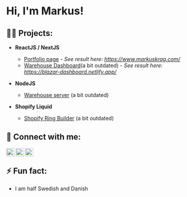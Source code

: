 <h1>Hi, I'm Markus!</a></h1>

<h2>👨‍💻 Projects:</h2>

- <b>ReactJS / NextJS</b>
  - [Portfolio page](https://github.com/Mackan1/portfolio-page) - <i>See result here: https://www.markuskrag.com/</i>
  - [Warehouse Dashboard](https://github.com/Mackan1/react-dashboard)(a bit outdated) - <i>See result here: https://blazar-dashboard.netlify.app/</i>
- <b>NodeJS</b>
  - [Warehouse server](https://github.com/Mackan1/dashboard-server) (a bit outdated)
  
- <b>Shopify Liquid</b>
  - [Shopify Ring Builder](https://github.com/Mackan1/ring-builder) (a bit outdated)

<h2>🤳 Connect with me:</h2>

[<img align="left" alt="MarkusKrag | FaceBook" width="22px" src="https://cdn.cdnlogo.com/logos/t/96/twitter-icon.svg" />][facebook]
[<img align="left" alt="MarkusKrag| LinkedIn" width="22px" src="https://cdn.cdnlogo.com/logos/l/66/linkedin-icon.svg" />][linkedin]
[<img align="left" alt="MarkusKrag | Instagram" width="22px" src="https://cdn.cdnlogo.com/logos/i/92/instagram.svg" />][instagram]

[facebook]: https://www.facebook.com/markus.krag/
[instagram]: https://www.instagram.com/markuskrag/
[linkedin]: https://www.linkedin.com/in/markus-krag/


<br><h2>⚡ Fun fact:</h2>
  - I am half Swedish and Danish

